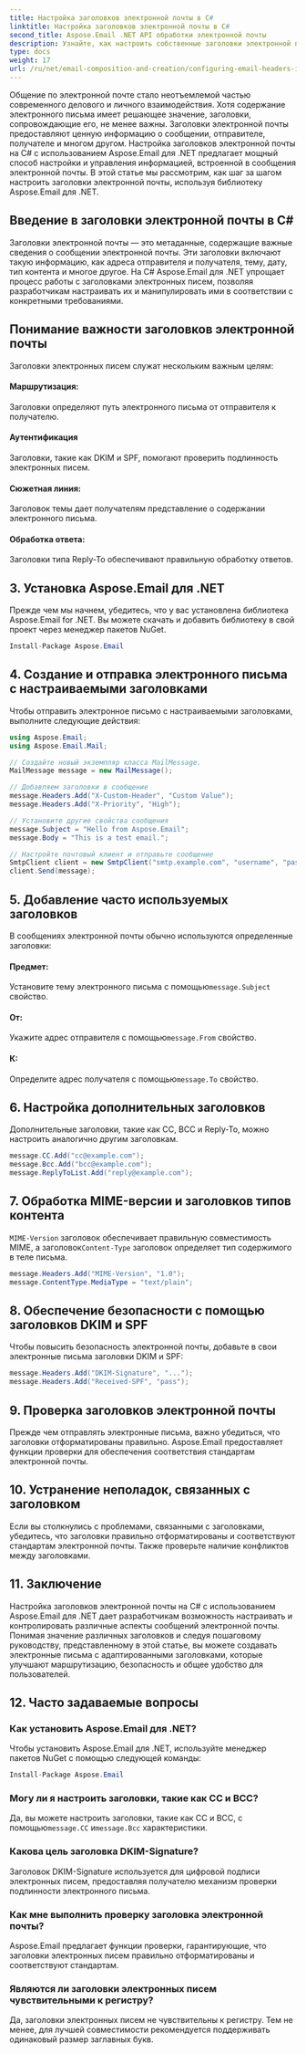 ```yaml
---
title: Настройка заголовков электронной почты в C#
linktitle: Настройка заголовков электронной почты в C#
second_title: Aspose.Email .NET API обработки электронной почты
description: Узнайте, как настроить собственные заголовки электронной почты на C# с помощью Aspose.Email для .NET. Пошаговое руководство с исходным кодом. Улучшите контроль и безопасность электронной почты.
type: docs
weight: 17
url: /ru/net/email-composition-and-creation/configuring-email-headers-in-csharp/
---
```


Общение по электронной почте стало неотъемлемой частью современного делового и личного взаимодействия. Хотя содержание электронного письма имеет решающее значение, заголовки, сопровождающие его, не менее важны. Заголовки электронной почты предоставляют ценную информацию о сообщении, отправителе, получателе и многом другом. Настройка заголовков электронной почты на C# с использованием Aspose.Email для .NET предлагает мощный способ настройки и управления информацией, встроенной в сообщения электронной почты. В этой статье мы рассмотрим, как шаг за шагом настроить заголовки электронной почты, используя библиотеку Aspose.Email для .NET.

## Введение в заголовки электронной почты в C#

Заголовки электронной почты — это метаданные, содержащие важные сведения о сообщении электронной почты. Эти заголовки включают такую информацию, как адреса отправителя и получателя, тему, дату, тип контента и многое другое. На C# Aspose.Email для .NET упрощает процесс работы с заголовками электронных писем, позволяя разработчикам настраивать их и манипулировать ими в соответствии с конкретными требованиями.

## Понимание важности заголовков электронной почты

Заголовки электронных писем служат нескольким важным целям:
#### Маршрутизация: 
Заголовки определяют путь электронного письма от отправителя к получателю.
#### Аутентификация
Заголовки, такие как DKIM и SPF, помогают проверить подлинность электронных писем.
#### Сюжетная линия: 
Заголовок темы дает получателям представление о содержании электронного письма.
#### Обработка ответа: 
Заголовки типа Reply-To обеспечивают правильную обработку ответов.

## 3. Установка Aspose.Email для .NET

Прежде чем мы начнем, убедитесь, что у вас установлена библиотека Aspose.Email for .NET. Вы можете скачать и добавить библиотеку в свой проект через менеджер пакетов NuGet.

```csharp
Install-Package Aspose.Email
```

## 4. Создание и отправка электронного письма с настраиваемыми заголовками

Чтобы отправить электронное письмо с настраиваемыми заголовками, выполните следующие действия:

```csharp
using Aspose.Email;
using Aspose.Email.Mail;

// Создайте новый экземпляр класса MailMessage.
MailMessage message = new MailMessage();

// Добавляем заголовки в сообщение
message.Headers.Add("X-Custom-Header", "Custom Value");
message.Headers.Add("X-Priority", "High");

// Установите другие свойства сообщения
message.Subject = "Hello from Aspose.Email";
message.Body = "This is a test email.";

// Настройте почтовый клиент и отправьте сообщение
SmtpClient client = new SmtpClient("smtp.example.com", "username", "password");
client.Send(message);
```

## 5. Добавление часто используемых заголовков

В сообщениях электронной почты обычно используются определенные заголовки:

#### Предмет: 
 Установите тему электронного письма с помощью`message.Subject` свойство.
#### От: 
 Укажите адрес отправителя с помощью`message.From` свойство.
#### К: 
 Определите адрес получателя с помощью`message.To` свойство.

## 6. Настройка дополнительных заголовков

Дополнительные заголовки, такие как CC, BCC и Reply-To, можно настроить аналогично другим заголовкам.

```csharp
message.CC.Add("cc@example.com");
message.Bcc.Add("bcc@example.com");
message.ReplyToList.Add("reply@example.com");
```

## 7. Обработка MIME-версии и заголовков типов контента

`MIME-Version` заголовок обеспечивает правильную совместимость MIME, а заголовок`Content-Type` заголовок определяет тип содержимого в теле письма.

```csharp
message.Headers.Add("MIME-Version", "1.0");
message.ContentType.MediaType = "text/plain";
```

## 8. Обеспечение безопасности с помощью заголовков DKIM и SPF

Чтобы повысить безопасность электронной почты, добавьте в свои электронные письма заголовки DKIM и SPF:

```csharp
message.Headers.Add("DKIM-Signature", "...");
message.Headers.Add("Received-SPF", "pass");
```

## 9. Проверка заголовков электронной почты

Прежде чем отправлять электронные письма, важно убедиться, что заголовки отформатированы правильно. Aspose.Email предоставляет функции проверки для обеспечения соответствия стандартам электронной почты.

## 10. Устранение неполадок, связанных с заголовком

Если вы столкнулись с проблемами, связанными с заголовками, убедитесь, что заголовки правильно отформатированы и соответствуют стандартам электронной почты. Также проверьте наличие конфликтов между заголовками.

## 11. Заключение

Настройка заголовков электронной почты на C# с использованием Aspose.Email для .NET дает разработчикам возможность настраивать и контролировать различные аспекты сообщений электронной почты. Понимая значение различных заголовков и следуя пошаговому руководству, представленному в этой статье, вы можете создавать электронные письма с адаптированными заголовками, которые улучшают маршрутизацию, безопасность и общее удобство для пользователей.

## 12. Часто задаваемые вопросы

### Как установить Aspose.Email для .NET?

Чтобы установить Aspose.Email для .NET, используйте менеджер пакетов NuGet с помощью следующей команды:
```csharp
Install-Package Aspose.Email
```

### Могу ли я настроить заголовки, такие как CC и BCC?

 Да, вы можете настроить заголовки, такие как CC и BCC, с помощью`message.CC` и`message.Bcc` характеристики.

### Какова цель заголовка DKIM-Signature?

Заголовок DKIM-Signature используется для цифровой подписи электронных писем, предоставляя получателю механизм проверки подлинности электронного письма.

### Как мне выполнить проверку заголовка электронной почты?

Aspose.Email предлагает функции проверки, гарантирующие, что заголовки электронных писем правильно отформатированы и соответствуют стандартам.

### Являются ли заголовки электронных писем чувствительными к регистру?

Да, заголовки электронных писем не чувствительны к регистру. Тем не менее, для лучшей совместимости рекомендуется поддерживать одинаковый размер заглавных букв.
